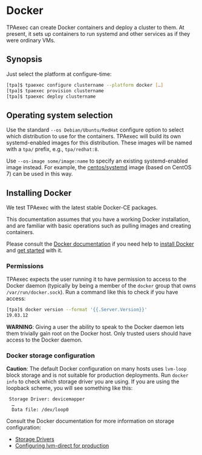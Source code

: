 # Docker

TPAexec can create Docker containers and deploy a cluster to them. At
present, it sets up containers to run systemd and other services as if
they were ordinary VMs.

## Synopsis

Just select the platform at configure-time:

```bash
[tpa]$ tpaexec configure clustername --platform docker […]
[tpa]$ tpaexec provision clustername
[tpa]$ tpaexec deploy clustername
```

## Operating system selection

Use the standard `--os Debian/Ubuntu/RedHat` configure option to
select which distribution to use for the containers. TPAexec will build
its own systemd-enabled images for this distribution. These images will
be named with a `tpa/` prefix, e.g., `tpa/redhat:8`.

Use `--os-image some/image:name` to specify an existing
systemd-enabled image instead. For example, the
[centos/systemd](https://hub.docker.com/r/centos/systemd/)
image (based on CentOS 7) can be used in this way.

## Installing Docker

We test TPAexec with the latest stable Docker-CE packages.

This documentation assumes that you have a working Docker installation,
and are familiar with basic operations such as pulling images and
creating containers.

Please consult the
[Docker documentation](https://docs.docker.com) if you need help to
[install Docker](https://docs.docker.com/install) and
[get started](https://docs.docker.com/get-started/) with it.

### Permissions

TPAexec expects the user running it to have permission to access to the
Docker daemon (typically by being a member of the `docker` group that
owns `/var/run/docker.sock`). Run a command like this to check if you
have access:

```bash
[tpa]$ docker version --format '{{.Server.Version}}'
19.03.12
```

**WARNING**: Giving a user the ability to speak to the Docker daemon
lets them trivially gain root on the Docker host. Only trusted users
should have access to the Docker daemon.

### Docker storage configuration

**Caution**: The default Docker configuration on many hosts uses
`lvm-loop` block storage and is not suitable for production
deployments. Run `docker info` to check which storage driver you are
using. If you are using the loopback scheme, you will see something
like this:

```
 Storage Driver: devicemapper
  …
  Data file: /dev/loop0
```

Consult the Docker documentation for more information on storage
configuration:

* [Storage Drivers](https://docs.docker.com/storage/storagedriver/)
* [Configuring lvm-direct for production](https://docs.docker.com/storage/storagedriver/device-mapper-driver/#configure-direct-lvm-mode-for-production)
